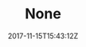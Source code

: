 ---
title: 'None'
draft: false
path: 04-the-atlantic-ocean/_NIC0577.JPG
description: ''
date: 2017-11-15T15:43:12Z
location: None
size: 4000x6000
catergory: the-atlantic-ocean
--- 